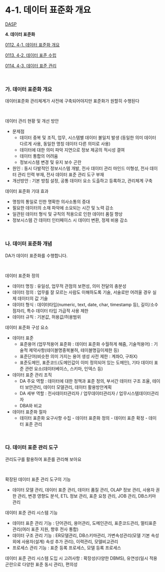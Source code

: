 # 4-1. 데이터 표준화 개요

<p> <a href="./study_dasp.html">DASP</a> </p>

**<p> 4. 데이터 표준화</p>**
<p> <a href="./study_0112.html">0112. 4-1. 데이터 표준화 개요</a> </p>
<p> <a href="./study_0113.html">0113. 4-2. 데이터 표준 수립</a> </p>
<p> <a href="./study_0114.html">0114. 4-3. 데이터 표준 관리</a> </p>

<br>


### **가. 데이터 표준화 개요** 

데이터표준화 관리체계가 사전에 구축되어야지만 표준화가 원할히 수행된다 

<br>

데이터 관리 현황 및 개선 방안
- 문제점
  - 데이터 중복 및 조직, 업무, 시스템별 데이터 불일치 발생 (동일한 의미 데이터 다르게 사용, 동일한 명칭 데이터 다른 의미로 사용)
  - 데이터에 대한 의미 파악 지연으로 정보 제공의 적시성 결여
  - 데이터 통합의 어려움
  - 정보시스템 변경 및 유지 보수 곤란
- 원인 : 동시 다발적인 정보시스템 개발, 전사 데이터 관리 마인드 미형성, 전사 데이터 관리 인력 부재, 전사 데이터 표준 관리 도구 부재
- 개선방안 : 기본 방침 설정, 공통 데이터 요소 도출하고 등록하고, 관리체계 구축

데이터 표준화 기대 효과
- 명칭의 통일로 인한 명확한 의사소통의 증대
- 필요한 데이터의 소재 파악에 소요되는 시간 및 노력 감소
- 일관된 데이터 형식 및  규칙의 적용으로 인한 데이터 품질 향상
- 정보시스템 간  데이터 인터페이스 시  데이터 변환, 정제 비용 감소

<br>


### **나. 데이터 표준화 개념** 

DA가 데이터 표준화를 수행합니다.

<br>

데이터 표준화 정의
- 데이터 명칭 : 유일성, 업무적 관점의 보편성, 의미 전달의 충분성
- 데이터 정의 : 업무를 잘 모르는 사람도 이해하도록 기술, 서술로만 어려울 경우 실제 데이터의 값 기술
- 데이터 형식 : 데이터타입(numeric, text, date, char, timestamp 등), 길이/소수점자리, 특수 데이터 타입 가급적 사용 제한
- 데이터 규칙 : 기본값, 허용값/허용범위

데이터 표준화 구성 요소
- 데이터 표준
  - 표준용어 (업무적용어 표준화 : 데이터 표준화 수월하게 해줌, 기술적용어) : 기술적 제약사항(테이블명중복불허, 테이블명길이제한 등)
  - 표준단어(비슷한 의미 가지는 용어 생성 사전 제한 : 계좌O, 구좌X)
  - 표준도메인, 표준코드(도메인값이 이미 정의되어 있는 도메인), 기타 데이터 표준 관련 요소(데이터베이스, 스키마, 인덱스 등)
- 데이터 표준 관리 조직
  - DA 주요 역할 : 데이터에 대한 정책과 표준 정의, 부서간 데이터 구조 조율, 테이터 보안관리, 데이터 모델관리, 데이터 활용방안계획
  - DA 세부 역할 : 전사데이터관리자 / 업무데이터관리자 / 업무시스템데이터관리자
  - DBA와 비교
- 데이터 표준화 절차
  - 데이터 표준화 요구사항 수집 - 데이터 표준화 정의 - 데이터 표준 확정 - 데이터 표준 관리

<br>


### **다. 데이터 표준 관리 도구** 

관리도구를 활용하여 표준를 관리해 보아요

<br>

확장된 데이터 표준 관리 도구의 기능
- 데이터 모델 관리, 데이터 표준 관리, 데이터 품질 관리, OLAP 정보 관리, 사용자 권한 관리, 변경 영향도 분석, ETL 정보 관리, 표준 요청 관리, JOB 관리, DB스키마 관리

데이터 표준 관리 시스템 기능
- 데이터 표준 관리 기능 : 단어관리, 용어관리, 도메인관리, 표준코드관리, 멀티표준관리(여러 표준 지원, 향후 전사 통합)
- 데이터 구조 관리 기능 : ER모델관리, DB스키마관리, 가변속성관리(모델 기본 속성 외에 사용자(설계) 속성 추가 관리), 이력관리, 모델비교관리
- 프로세스 관리 기능 : 표준 등록 프로세스, 모델 등록 프로세스

데이터 표준 관리 시스템 도입 시 고려사항 : 확장성(다양한 DBMS), 유연성(일시 적용 곤란으로 다양한 표준 동시 관리), 편의성